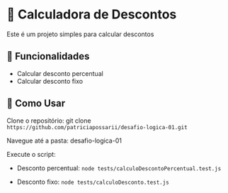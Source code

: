 # 🧮 Calculadora de Descontos

Este é um projeto simples para calcular descontos

## 🚀 Funcionalidades
- Calcular desconto percentual
- Calcular desconto fixo

## 📌 Como Usar

Clone o repositório:
git clone `https://github.com/patriciapossarii/desafio-logica-01.git`


Navegue até a pasta:
desafio-logica-01


Execute o script:
- Desconto percentual: 
  `node tests/calculoDescontoPercentual.test.js`

- Desconto fixo: `node tests/calculoDesconto.test.js`

